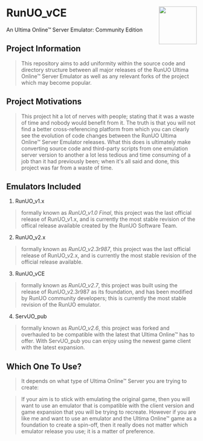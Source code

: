 # RunUO_vCE<img align="right" width="100" height="100" src="https://i.postimg.cc/fR3MNJWs/gameico-0005.png/100/100">
An Ultima Online™ Server Emulator: Community Edition

## Project Information
> This repository aims to add uniformity within the source code and directory structure between all major releases of the RunUO Ultima Online™ Server Emulator as well as any relevant forks of the project which may become popular.

## Project Motivations
> This project hit a lot of nerves with people; stating that it was a waste of time and nobody would benefit from it. The truth is that you will not find a better cross-referencing platform from which you can clearly see the evolution of code changes between the RunUO Ultima Online™ Server Emulator releases. What this does is ultimately make converting source code and third-party scripts from one emulation server version to another a lot less tedious and time consuming of a job than it had previously been; when it's all said and done, this project was far from a waste of time.

## Emulators Included
1. RunUO_v1.x
> formally known as *RunUO_v1.0 Final*, this project was the last official release of RunUO_v1.x, and is currently the most stable revision of the offical release available created by the RunUO Software Team.

2. RunUO_v2.x
> formally known as *RunUO_v2.3r987*, this project was the last official release of RunUO_v2.x, and is currently the most stable revision of the official release available.

3. RunUO_vCE
> formally known as *RunUO_v2.7*, this project was built using the release of RunUO_v2.3r987 as its foundation, and has been modified by RunUO community developers; this is currently the most stable revision of the RunUO emulator.

4. ServUO_pub
> formally known as *RunUO_v2.6*, this project was forked and overhauled to be compatible with the latest that Ultima Online™ has to offer. With ServUO_pub you can enjoy using the newest game client with the latest expansion.

## Which One To Use?
> It depends on what type of Ultima Online™ Server you are trying to create:

>If your aim is to stick with emulating the original game, then you will want to use an emulator that is compatible with the client version and game expansion that you will be trying to recreate. However if you are like me and want to use an emulator and the Ultima Online™ game as a foundation to create a spin-off, then it really does not matter which emulator release you use; it is a matter of preference. 

